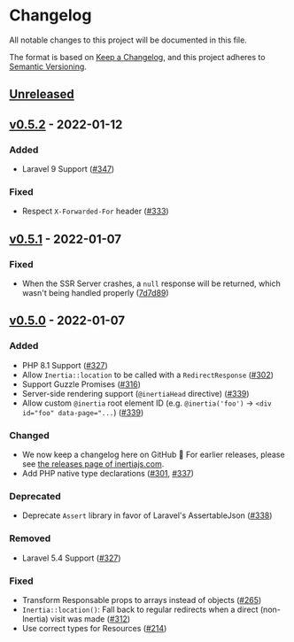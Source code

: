 # Changelog

All notable changes to this project will be documented in this file.

The format is based on [Keep a Changelog](https://keepachangelog.com/en/1.0.0/),
and this project adheres to [Semantic Versioning](https://semver.org/spec/v2.0.0.html).

## [Unreleased](https://github.com/inertiajs/inertia-laravel/compare/v0.5.2...HEAD)

## [v0.5.2](https://github.com/inertiajs/inertia-laravel/compare/v0.5.1...v0.5.2) - 2022-01-12

### Added

- Laravel 9 Support ([#347](https://github.com/inertiajs/inertia-laravel/pull/347))

### Fixed

- Respect `X-Forwarded-For` header ([#333](https://github.com/inertiajs/inertia-laravel/pull/333))

## [v0.5.1](https://github.com/inertiajs/inertia-laravel/compare/v0.5.0...v0.5.1) - 2022-01-07

### Fixed

- When the SSR Server crashes, a `null` response will be returned, which wasn't being handled properly ([7d7d89](https://github.com/inertiajs/inertia-laravel/commit/7d7d891d72792f6cab6b616d5bbbb48f0526d65f))

## [v0.5.0](https://github.com/inertiajs/inertia-laravel/compare/v0.4.5...v0.5.0) - 2022-01-07

### Added

- PHP 8.1 Support ([#327](https://github.com/inertiajs/inertia-laravel/pull/327))
- Allow `Inertia::location` to be called with a `RedirectResponse` ([#302](https://github.com/inertiajs/inertia-laravel/pull/302))
- Support Guzzle Promises ([#316](https://github.com/inertiajs/inertia-laravel/pull/316))
- Server-side rendering support (`@inertiaHead` directive) ([#339](https://github.com/inertiajs/inertia-laravel/pull/339))
- Allow custom `@inertia` root element ID (e.g. `@inertia('foo')` -> `<div id="foo" data-page="...`) ([#339](https://github.com/inertiajs/inertia-laravel/pull/339))

### Changed

- We now keep a changelog here on GitHub :tada: For earlier releases, please see [the releases page of inertiajs.com](https://inertiajs.com/releases?all=true#inertia-laravel).
- Add PHP native type declarations ([#301](https://github.com/inertiajs/inertia-laravel/pull/301), [#337](https://github.com/inertiajs/inertia-laravel/pull/337))

### Deprecated

- Deprecate `Assert` library in favor of Laravel's AssertableJson ([#338](https://github.com/inertiajs/inertia-laravel/pull/338))

### Removed

- Laravel 5.4 Support ([#327](https://github.com/inertiajs/inertia-laravel/pull/327))

### Fixed

- Transform Responsable props to arrays instead of objects ([#265](https://github.com/inertiajs/inertia-laravel/pull/265))
- `Inertia::location()`: Fall back to regular redirects when a direct (non-Inertia) visit was made ([#312](https://github.com/inertiajs/inertia-laravel/pull/312))
- Use correct types for Resources ([#214](https://github.com/inertiajs/inertia-laravel/issues/214))
